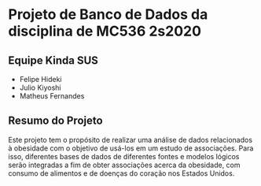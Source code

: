 # Projeto de Banco de Dados da disciplina de MC536 2s2020

## Equipe Kinda SUS
* Felipe Hideki
* Julio Kiyoshi
* Matheus Fernandes

## Resumo do Projeto
Este projeto tem o propósito de realizar uma análise de dados relacionados à obesidade com o objetivo de usá-los em um estudo de associações. Para isso, diferentes bases de dados de diferentes fontes e modelos lógicos serão integradas a fim de obter associações acerca da obesidade, com consumo de alimentos e de doenças do coração nos Estados Unidos.
